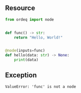## Resource

```python
from ordeq import node


def func() -> str:
    return "Hello, World!"


@node(inputs=func)
def hello(data: str) -> None:
    print(data)

```

## Exception

```text
ValueError: 'func' is not a node
```